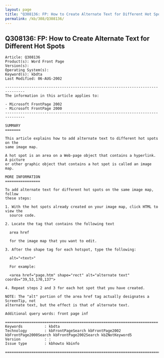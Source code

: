 ```yaml
---
layout: page
title: "Q308136: FP: How to Create Alternate Text for Different Hot Spots"
permalink: /kb/308/Q308136/
---
```


## Q308136: FP: How to Create Alternate Text for Different Hot Spots

	Article: Q308136
	Product(s): Word Front Page
	Version(s): 
	Operating System(s): 
	Keyword(s): kbdta
	Last Modified: 06-AUG-2002
	
	-------------------------------------------------------------------------------
	The information in this article applies to:
	
	- Microsoft FrontPage 2002 
	- Microsoft FrontPage 2000 
	-------------------------------------------------------------------------------
	
	SUMMARY
	=======
	
	This article explains how to add alternate text to different hot spots on the
	same image map.
	
	A hot spot is an area on a Web-page object that contains a hyperlink. A picture
	or other graphic object that contains a hot spot is called an image map.
	
	MORE INFORMATION
	================
	
	To add alternate text for different hot spots on the same image map, follow
	these steps:
	
	1. With the hot spots already created on your image map, click HTML to view the
	  source code.
	
	2. Locate the tag that contains the following text
	
	  area href
	
	  for the image map that you want to edit.
	
	3. After the shape tag for each hotspot, type the following:
	
	  alt="<text>"
	
	  For example:
	
	  <area href="page.htm" shape="rect" alt="alternate text" coords="39,53,170,137">
	
	4. Repeat steps 2 and 3 for each hot spot that you have created.
	
	NOTE: The "alt" portion of the area href tag actually designates a ScreenTip, not
	alternate text, but the effect is that of alternate text.
	
	Additional query words: front page inf
	
	======================================================================
	Keywords          : kbdta 
	Technology        : kbFrontPageSearch kbFrontPage2002 kbFrontPage2000Search kbFrontPage2002Search kbZNotKeyword5
	Version           : :
	Issue type        : kbhowto kbinfo
	
	=============================================================================
	
